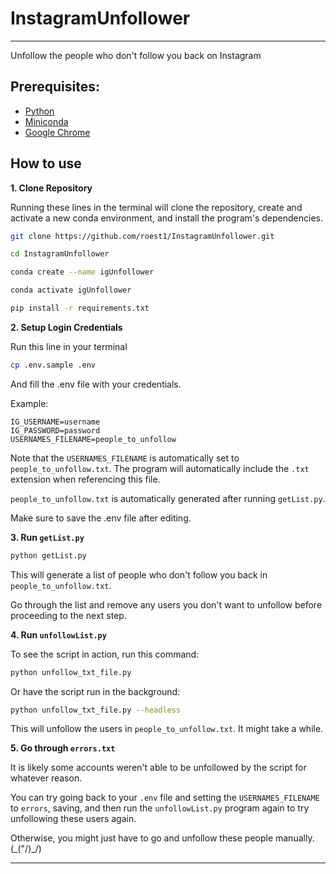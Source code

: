 # InstagramUnfollower

---

Unfollow the people who don't follow you back on Instagram

## Prerequisites:

- [Python](https://www.python.org/downloads/)
- [Miniconda](https://docs.anaconda.com/free/miniconda/miniconda-install/)
- [Google Chrome](https://support.google.com/chrome/answer/95346?hl=en&co=GENIE.Platform%3DDesktop)

## How to use

**1. Clone Repository**

Running these lines in the terminal will clone the repository, create and activate a new conda environment, and install the program's dependencies.

```bash
git clone https://github.com/roest1/InstagramUnfollower.git

cd InstagramUnfollower

conda create --name igUnfollower

conda activate igUnfollower

pip install -r requirements.txt
```

**2. Setup Login Credentials**

Run this line in your terminal

```bash
cp .env.sample .env
```

And fill the .env file with your credentials.

Example:

```env
IG_USERNAME=username
IG_PASSWORD=password
USERNAMES_FILENAME=people_to_unfollow
```

Note that the `USERNAMES_FILENAME` is automatically set to `people_to_unfollow.txt`. The program will automatically include the `.txt` extension when referencing this file. 

`people_to_unfollow.txt` is automatically generated after running `getList.py`.

Make sure to save the .env file after editing.

**3. Run `getList.py`**

```bash
python getList.py
```

This will generate a list of people who don't follow you back in `people_to_unfollow.txt`.

Go through the list and remove any users you don't want to unfollow before proceeding to the next step.

**4. Run `unfollowList.py`**

To see the script in action, run this command:

```bash
python unfollow_txt_file.py
```

Or have the script run in the background:

```bash
python unfollow_txt_file.py --headless
```

This will unfollow the users in `people_to_unfollow.txt`. It might take a while.

**5. Go through `errors.txt`**

It is likely some accounts weren't able to be unfollowed by the script for whatever reason. 

You can try going back to your `.env` file and setting the `USERNAMES_FILENAME` to `errors`, saving, and then run the `unfollowList.py` program again to try unfollowing these users again. 

Otherwise, you might just have to go and unfollow these people manually. (\_("/)_/)

---

